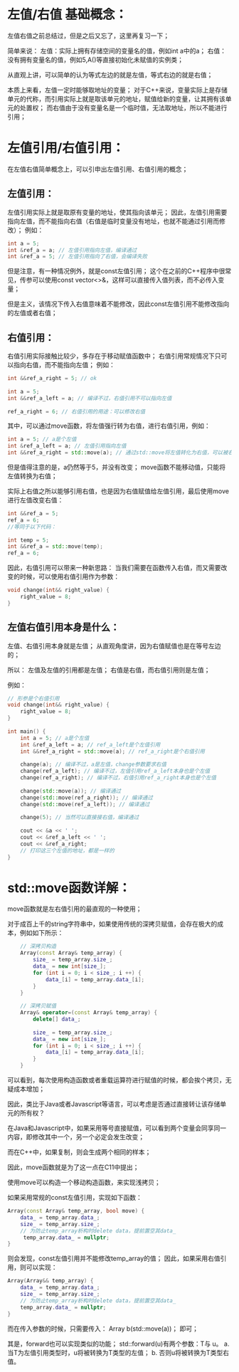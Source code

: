 # 左值/右值 基础概念：
左值右值之前总结过，但是之后又忘了，这里再复习一下；

简单来说：
左值：实际上拥有存储空间的变量名的值，例如int a中的a；
右值：没有拥有变量名的值，例如5,A()等直接初始化未赋值的实例类；

从直观上讲，可以简单的认为等式左边的就是左值，等式右边的就是右值；

本质上来看，左值一定时能够取地址的变量；
对于C++来说，变量实际上是存储单元的代称，而引用实际上就是取该单元的地址，赋值给新的变量，让其拥有该单元的处置权；
而右值由于没有变量名是一个临时值，无法取地址，所以不能进行引用；

# 左值引用/右值引用：
在左值右值简单概念上，可以引申出左值引用、右值引用的概念；

## 左值引用：
左值引用实际上就是取原有变量的地址，使其指向该单元；
因此，左值引用需要指向左值，而不能指向右值（右值是临时变量没有地址，也就不能通过引用而修改）；
例如：
```C++
int a = 5;
int &ref_a = a; // 左值引用指向左值，编译通过
int &ref_a = 5; // 左值引用指向了右值，会编译失败
```

但是注意，有一种情况例外，就是const左值引用；
这个在之前的C++程序中很常见，传参可以使用const vector<>&，这样可以直接传入值列表，而不必传入变量；

但是主义，该情况下传入右值意味着不能修改，因此const左值引用不能修改指向的左值或者右值；

## 右值引用：
右值引用实际接触比较少，多存在于移动赋值函数中；
右值引用常规情况下只可以指向右值，而不能指向左值；
例如：
```C++
int &&ref_a_right = 5; // ok
 
int a = 5;
int &&ref_a_left = a; // 编译不过，右值引用不可以指向左值
 
ref_a_right = 6; // 右值引用的用途：可以修改右值
```

其中，可以通过move函数，将左值强行转为右值，进行右值引用，例如：
```C++
int a = 5; // a是个左值
int &ref_a_left = a; // 左值引用指向左值
int &&ref_a_right = std::move(a); // 通过std::move将左值转化为右值，可以被右值引用指向
```
但是值得注意的是，a仍然等于5，并没有改变；
move函数不能移动值，只能将左值转换为右值；

实际上右值之所以能够引用右值，也是因为右值赋值给左值引用，最后使用move进行左值改变右值：
```C++
int &&ref_a = 5;
ref_a = 6; 
//等同于以下代码：
 
int temp = 5;
int &&ref_a = std::move(temp);
ref_a = 6;
```
因此，右值引用可以带来一种新思路：
当我们需要在函数传入右值，而又需要改变的时候，可以使用右值引用作为参数：
```C++
void change(int&& right_value) {
    right_value = 8;
}
```


## 左值右值引用本身是什么：
左值、右值引用本身就是左值；
从直观角度讲，因为右值赋值也是在等号左边的；

所以：
左值及左值的引用都是左值；
右值是右值，而右值引用则是左值；

例如：
```C++
// 形参是个右值引用
void change(int&& right_value) {
    right_value = 8;
}
 
int main() {
    int a = 5; // a是个左值
    int &ref_a_left = a; // ref_a_left是个左值引用
    int &&ref_a_right = std::move(a); // ref_a_right是个右值引用
 
    change(a); // 编译不过，a是左值，change参数要求右值
    change(ref_a_left); // 编译不过，左值引用ref_a_left本身也是个左值
    change(ref_a_right); // 编译不过，右值引用ref_a_right本身也是个左值
     
    change(std::move(a)); // 编译通过
    change(std::move(ref_a_right)); // 编译通过
    change(std::move(ref_a_left)); // 编译通过
 
    change(5); // 当然可以直接接右值，编译通过
     
    cout << &a << ' ';
    cout << &ref_a_left << ' ';
    cout << &ref_a_right;
    // 打印这三个左值的地址，都是一样的
}
```

# std::move函数详解：
move函数就是左右值引用的最直观的一种使用；

对于成百上千的string字符串中，如果使用传统的深拷贝赋值，会存在极大的成本，例如如下所示：
```C++
	// 深拷贝构造
    Array(const Array& temp_array) {
        size_ = temp_array.size_;
        data_ = new int[size_];
        for (int i = 0; i < size_; i ++) {
            data_[i] = temp_array.data_[i];
        }
    }
     
    // 深拷贝赋值
    Array& operator=(const Array& temp_array) {
        delete[] data_;
 
        size_ = temp_array.size_;
        data_ = new int[size_];
        for (int i = 0; i < size_; i ++) {
            data_[i] = temp_array.data_[i];
        }
    }
```
可以看到，每次使用构造函数或者重载运算符进行赋值的时候，都会挨个拷贝，无疑成本增加；

因此，类比于Java或者Javascript等语言，可以考虑是否通过直接转让该存储单元的所有权？

在Java和Javascript中，如果采用等号直接赋值，可以看到两个变量会同享同一内容，即修改其中一个，另一个必定会发生改变；

而在C++中，如果复制，则会生成两个相同的样本；

因此，move函数就是为了这一点在C11中提出；

使用move可以构造一个移动构造函数，来实现浅拷贝；

如果采用常规的const左值引用，实现如下函数：
```C++
Array(const Array& temp_array, bool move) {
    data_ = temp_array.data_;
    size_ = temp_array.size_;
    // 为防止temp_array析构时delete data，提前置空其data_      
     temp_array.data_ = nullptr;
}
```
则会发现，const左值引用并不能修改temp_array的值；
因此，如果采用右值引用，则可以实现：
```C++
Array(Array&& temp_array) {
    data_ = temp_array.data_;
    size_ = temp_array.size_;
    // 为防止temp_array析构时delete data，提前置空其data_      
    temp_array.data_ = nullptr;
}
```
而在传入参数的时候，只需要传入：
Array b(std::move(a))；
即可；

其是，forward也可以实现类似的功能；
std::forward<T>(u)有两个参数：T与 u。 a. 当T为左值引用类型时，u将被转换为T类型的左值； b. 否则u将被转换为T类型右值。